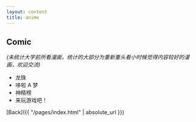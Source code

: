 ```yaml
---
layout: content
title: anime
---
```


## Comic

_(未统计大学前所看漫画，统计的大部分为重新重头看小时候觉得内容较好的漫画，欢迎交流)_

- 龙珠
- 哆啦 A 梦
- 神精榜
- 来玩游戏吧！

[Back]({{ "/pages/index.html" | absolute_url }})
